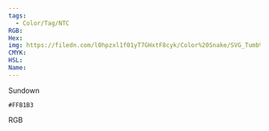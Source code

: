 ```yaml
---
tags:
  - Color/Tag/NTC
RGB:
Hex:
img: https://filedn.com/l0hpzxl1f01yT7GHxtF8cyk/Color%20Snake/SVG_Tumb%20Mass%20No%20Name/FFB1B3.svg
CMYK:
HSL:
Name:
---
```

Sundown
```palette
#FFB1B3
```
RGB
